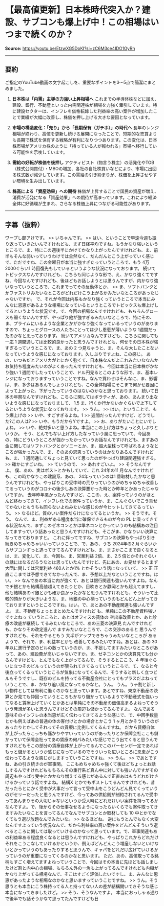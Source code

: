 # 【最高値更新】日本株時代突入か？建設、サブコンも爆上げ中！この相場はいつまで続くのか？

**Source:** <https://youtu.be/EtzwXG5DoKI?si=zC6M3ce4IDO1OyRh>

---

## 要約
ご指定のYouTube動画の文字起こしを、重要なポイントを3〜5点で簡潔にまとめました。

1.  **日本株は「内需」主導の力強い上昇相場へ**
    これまでの半導体株などに加え、建設、銀行、不動産といった内需関連株が相場を力強く牽引しています。特に建設セクターは、インフレを価格転嫁した利益率の高い案件が増加したことで業績が大幅に改善し、株価を押し上げる大きな要因となっています。

2.  **市場の構造変化：「売り」から「長期保有（ガチホ）」の時代へ**
    長年のレンジ相場が終わり、高値を更新し続ける展開になったことで、短期的な売買よりも長期で株式を保有する戦略が有利になりつつあります。この変化は、日本株市場がアメリカ株のように「持っている人が報われる」市場へ移行している可能性を示唆しています。

3.  **需給の好転が株価を後押し**
    アクティビスト（物言う株主）の活発化やTOB（株式公開買付）・MBOの増加、各社の自社株買いなどにより、市場に出回る株式数が減少しています。この需給の引き締まりが、株価を上昇させやすい環境を生み出しています。

4.  **株高による「資産効果」への期待**
    株価が上昇することで国民の資産が増え、消費が活発になる「資産効果」への期待が高まっています。これにより経済全体に好循環が生まれ、さらなる株価上昇につながる可能性があります。

---

## 字幕（抜粋）
ワープし部アけです。 >> いちゃんです。 >> はい、ということで早速今週も振り返っていきたいんですけれども、まず日経平均ですね。もうかなり強いというところで、ま、特にこの週後半にかけてかなり上がったんですけれども、ま、前半もそんな弱いっていうわけでは全然なく、だんだんとこう上がっていく感じで、ただですね、この金曜日が本当に強すぎたっていうところで、もう 4万2000ぐらい1 時回復先もしているというような状況になっております。 続いてトピックスなんですけれども、こちらも同じような形で、え、かなり強くてですね、今回なんですけれども、後ほどもお話しようとは思うんですが、内かなり強いなっていうところで、これまでってその反動体とか、 >> ま、ソフトバンクとかファストリみたいなところがどれだけこう上がるかみたいなところがあったじゃないですか。 で、それが今回は内系もかなり強くっていうところで本当にみんなに恩恵があるような相場になっているというところでトピックスも爆上げしてるというような状況です。で、今回の相場なんですけれども、もちろんグロースも弱くないんですが、やっぱり他が強すぎるみたいなところで、特にその、ま、プライムにいるような企業とかがかなり強くなっているっていうのがありますので、ちょっとグロースの人たちにとっては少し恩恵が薄いような 1週間だったのかなと思っております。 続いてアメリカなんですけども、こちらに関しても一応 1 週間通しては比較的良かったと思うんですけれども、何せその日本株が強すぎるっていうところで、ま、あの 2 つ見ちゃうと、ま、そんな大したことないなっていうような感じになっております。久しぶりですよね、この感じ。 あの、いつもだとアメリカがとにかく強くて、日本株なんだよこれみたいななんかお気持ち程度みたいのがよくあったんですけれども、今回は本当に日本株がかなり強い 1 週間でしたっていうことで、ドル円見るとこのような形で、ま、基本レンジになっておりますっていうことですね。なんで買わせはそんなに、ま、影響は、ま、多少はあるんでしょうけれども、この全体相場にそこまで何かせ要因によって上がった、下がったっていうのはないのかなと思っております。 続いて日本の年祭なんですけれども、こちらに関してはボラティが、あの、あんまり出ないような感じになっておりまして、 1.5 ま、行くか行かないかぐらいで上下してるというような状況になっております。 >> うん。 >> はい。ということで、もう爆上げの >> いや、すごすぎるよね。1 >> 週間だったんですけど、どうでした?この人は? >> いや、もうだからYですよ。 >> お、ありがたいことにいでしょね。 >> いや、絶対多いと思うよね。本当にこの上げ方はちょっと久しぶりというか。 そう、とんでもない上げ方したなっていう風に思っていて、今回あの、特にどういうところが強かったかっていうお話なんですけれども、まずあの金に関してはソフトバンクとかソニーとか、ま、超大型株って呼ばれるようなところが強かったんで、ま、そのあの恩恵っていうのはかなりあるんですけれども、ま、 1 週間通してちょっと見ていて思ったのがやっぱり建設関連強すぎる。 >> 確かにすごいね。 >> ていうので、 >> あれすごいよ。 >> そうなんですよ。 僕、あの、実はポストとかもしていて、これ 24年の11 月なんですけれども、この時かなりこの建設系、あの、 24年っていうのは1 番取材したかなと思うんですけれども、やっぱりこの受中時の荒りっていうのがめちゃめちゃ改善してるっていうのがコロナの後少しあの決算悪かった時とか昨年とかあったじゃないですか。 去年昨年悪かったんですけど、ここの、え、案件っていうのがほとんど終わってきて、インフレ化での案件っていうか、ま、こんぐらいでこう乗せてかないともうちも回らないよねみたいな感じのが今ヒットしてきてるっていう。 >> なるほど。質のいい案件だらけになってるというか。 >> そうです。そう。 なんで、ま、利益がある程度本当に確保できるものが今の PL に乗ってきてる状況なんで、まずこのゼネコンとかは準ネコンとかっていうのも結構あの注目してますっていう話あったと思うんですけれども、そこがま、かなりいい決算になってきておりますと。 これに伴ってですね、サブコンの決算もやっぱり引き続きめちゃめちゃいいっていうことで、で、あの、うち 2024年の2 月ぐらいからサブコンずっと追ってきてるんですけれども、ま、まさかここまで良くなるとは、ま、変化して、ま、今回も、ま、営業利益 2倍、ま、2.5 倍とかそれぐらいの話にはなるだろうなとは思っていたんですけど、先にあの、お見せするとまず大団に関しては営業利益 460人とか1% とかそういう話になっていて、 >> 正 正直ここまでは予想できてなかったんで、ま、予想以上だなということですね。はい。 >> なんであの本当に内が強くて、あとは銀行関連も強いんですよね。なんでチ銀とかも結構高値超えてきたりとか、目吹きとか静岡とかも超えてますし、他も結構あのイ銀とかも確か良かったかなと思うんですけれども、そういって比較的預かりが大きいような、ま、地銀の中心柄っていうのもどんどん上がってきておりますというところですね。はい。で、あとあの不動産関連も強いんですよ。 ま、不動産ちょっとまとめたんですけれど も、単純にこの不動産資料強いですよねっ ていうところと、あとはオフィスの賃体の 空出率改善とか、あと診療の改底が継続し てるみたいなところで、あの三菱の決算見 たんですけれども、かなりその改定進んで ますみたいなところで、この交渉のあると 思うんですけれども、それをやるともう 大半がアップできちゃうみたいなところが あるようで、それで、ま、利益率とかも 改善してるみたいですね。あとは、あの 30 年以に進行予定のビルの数っていうのが、ま、不足してますみたいなところがあって、あの、建設費が高いじゃないですか。ま、ゼネコンとかの決算見ても分かるんですけども、とんでもなく上がってるんで、そうするとここ 3、4 年後ぐらいに立つそのビルっていうのが限られてきてるっていうところで、て、なると今後立ってくるっていうところが気象になってくるんで、そうすると新しく立つビルもそうですし、既存のビルを持ってる不動産会社にとってもプラスだよねっていうことで、ま、かなり追い風になってるかなと。うん。 うん。うテ割と新しい物件としては有利に働くのかなと思っています。あとですね、東京不動産の決算とか見ても仲回っていうところもかなり儲かっているようで不動産式を強いってなると賃療上げていくとかあとは単純にその不動産の価値高まるよねってそういう発想が多いと思うんですけどその周辺も儲かってるんですよ。 なんである意味そのインフレの本当恵が広く伝わってきてるような感じで、で、中回手数量とかも例えばあの普通の体の客付けとかの場合とかこう 1 ヶ月とかそういうのがあったりとかしてそれってその賃療に比例してくるんですね。 だから賃療自体が上がったらこっちも儲かりやすいっていうのがあったりとか保障会社ここも儲かっていて保障会社ってあの賃療の何パみたいな感じでこう出てくると思うんですけれどもそこの部分の賃療自体が上がってるんでこのパーセンが一定であればもっと儲かるというか感じになっているのでそういった広いところに恩恵がこう伝わってるような感じがしますっていうことですね。 >> うん。 >> であとですね、あの引き続きのが軍事関。 ここもめちゃめちゃ強くて後ほどちょっとお話しするんですけれどももちろんその重行系ど真ん中に対しても強いんですがその周辺もやっぱり受中とかかなり増えてる感じがあるんで正直あはもうどれだけさけるかっていう話ですよね。 結構X とかでもポストしてるんですけれども、昔だったらとにかく受中が大事だって言って受中山をこうどんどん見てくっていうのがセリーだったと思うんですけど、今ってあの供給側が制約されてるんで受中ってあんまりその大切じゃないというか受人時にどれだけいい案件を持ってるかなんですよ。で、後からその仕事なせるようになったらいくらでも案件取ってきますみたいなことを言ってるんでなんでサブコンとか取材しても 10 中とかでなくてもう選び放題なんでみたいな。 >> なるほどね。 逆にもうとんでもなく大変なんですよっていう状況なんで、だから利益率の高い案件をどんどんそういう選べるところに関しては取っていけるのかなって思っています。で、軍事関連もあの利益率ある程度良くなるとは思うんですけれども、やっぱりこれからどれだけそれをこうこなしていけるかというか、例えばどんどんこう増産しないといけないとかっていうのもあったりすると思うんで、キャパをどれだけ広げていけるかっていうのが重要になってくるのかなと思います。 ただ、あの、高値取ってる銘柄もすごく増えてますよねっていうことで、今回はその本当に先ほども話しましたけど割と内中心の相場、もちろん外の一角も上がってるんですけれども内樹がかなり上がってる相場なんで、そこはすごく評価したいですし、ま、みんなに恩恵があったような相場なのかなと思いますっていうことですね。 >> うん。そう思うとも本当にこう株持ってる人と持ってない人の差が結構開いてきそうな感じ本当になってきましたけど。 >> そう、そうなんですよ。 本当におっしゃる通りで後半でも話そうかなて思ってたんですけども日